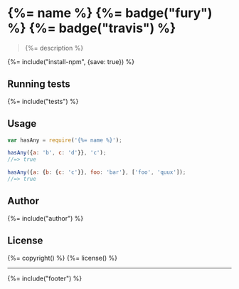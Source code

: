 # {%= name %} {%= badge("fury") %} {%= badge("travis") %}

> {%= description %}

{%= include("install-npm", {save: true}) %}

## Running tests
{%= include("tests") %}

## Usage

```js
var hasAny = require('{%= name %}');

hasAny({a: 'b', c: 'd'}}, 'c');
//=> true

hasAny({a: {b: {c: 'c'}}, foo: 'bar'}, ['foo', 'quux']);
//=> true
```

## Author
{%= include("author") %}

## License
{%= copyright() %}
{%= license() %}

***

{%= include("footer") %}